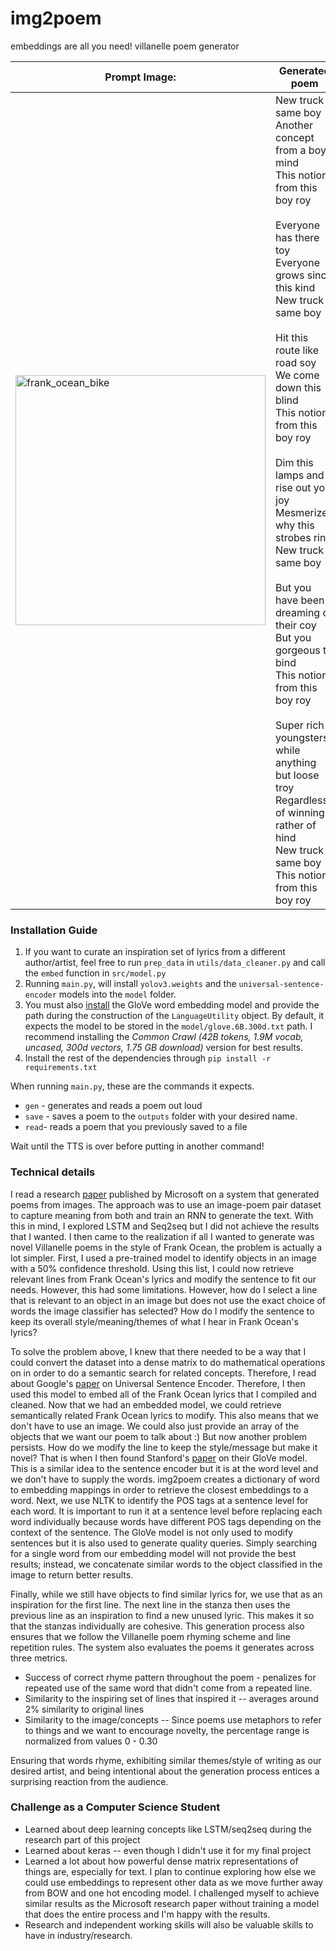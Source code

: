 # img2poem

embeddings are all you need! villanelle poem generator

| Prompt Image:                                                                                                                            | Generated poem                                                                                                                                                                                                                                                                                                                                                                                                                                                                                                                                                                                                                                          |
| ---------------------------------------------------------------------------------------------------------------------------------------- | ------------------------------------------------------------------------------------------------------------------------------------------------------------------------------------------------------------------------------------------------------------------------------------------------------------------------------------------------------------------------------------------------------------------------------------------------------------------------------------------------------------------------------------------------------------------------------------------------------------------------------------------------------- |
| <img src="https://github.com/ygebregz/img2poem/assets/86376122/c91a9e1e-3b5b-4495-9662-ad7d3d3aad95" width="400" alt="frank_ocean_bike"> | New truck same boy<br>Another concept from a boy mind<br>This notion from this boy roy<br><br>Everyone has there toy<br>Everyone grows since this kind<br>New truck same boy<br><br>Hit this route like road soy<br>We come down this blind<br>This notion from this boy roy<br><br>Dim this lamps and rise out you joy<br>Mesmerized why this strobes rind<br>New truck same boy<br><br>But you have been dreaming of their coy<br>But you gorgeous to bind<br>This notion from this boy roy<br><br>Super rich youngsters while anything but loose troy<br>Regardless of winning rather of hind<br>New truck same boy<br>This notion from this boy roy |

### Installation Guide

1. If you want to curate an inspiration set of lyrics from a different author/artist,
   feel free to run `prep_data` in `utils/data_cleaner.py` and call the `embed` function
   in `src/model.py`
2. Running `main.py`, will install `yolov3.weights` and the `universal-sentence-encoder` models
   into the `model` folder.
3. You must also [install](https://nlp.stanford.edu/projects/glove/) the GloVe word embedding model
   and provide the path during the construction of the `LanguageUtility` object. By default, it
   expects the model to be stored in the `model/glove.6B.300d.txt` path. I recommend installing the
   _Common Crawl (42B tokens, 1.9M vocab, uncased, 300d vectors, 1.75 GB download)_ version for best results.
4. Install the rest of the dependencies through `pip install -r requirements.txt`

When running `main.py`, these are the commands it expects.

- `gen` - generates and reads a poem out loud
- `save` - saves a poem to the `outputs` folder with your desired name.
- `read`- reads a poem that you previously saved to a file

Wait until the TTS is over before putting in another command!

### Technical details

I read a research [paper](https://www.microsoft.com/en-us/research/uploads/prod/2018/10/img2poem_final_camera_ready.pdf) published by Microsoft on a system that generated poems from images. The approach was
to use an image-poem pair dataset to capture meaning from both and train an RNN to generate
the text. With this in mind, I explored LSTM and Seq2seq but I did not achieve the results that I wanted.
I then came to the realization if all I wanted to generate was novel Villanelle poems in the style of
Frank Ocean, the problem is actually a lot simpler. First, I used a pre-trained model
to identify objects in an image with a 50% confidence threshold. Using this list, I could now
retrieve relevant lines from Frank Ocean's lyrics and modify the sentence to fit our needs. However,
this had some limitations. However, how do I select a line that is relevant to an object in an image
but does not use the exact choice of words the image classifier has selected? How do I modify the sentence
to keep its overall style/meaning/themes of what I hear in Frank Ocean's lyrics?

To solve the problem above, I knew that there needed to be a way that I could convert
the dataset into a dense matrix to do mathematical operations on in order to do
a semantic search for related concepts. Therefore, I read about Google's [paper](https://static.googleusercontent.com/media/research.google.com/en//pubs/archive/46808.pdf) on Universal Sentence Encoder.
Therefore, I then used this model to embed all of the Frank Ocean lyrics that I compiled
and cleaned. Now that we had an embedded model, we could retrieve semantically related
Frank Ocean lyrics to modify. This also means that we don't have to use an image.
We could also just provide an array of the objects that we want our poem to talk about :)
But now another problem persists. How do we modify the line
to keep the style/message but make it novel? That is when I then found Stanford's [paper](https://nlp.stanford.edu/pubs/glove.pdf) on their GloVe model. This is a similar idea to the sentence encoder
but it is at the word level and we don't have to supply the words. img2poem creates a dictionary
of word to embedding mappings in order to retrieve the closest embeddings to a word.
Next, we use NLTK to identify the POS tags at a sentence level for each word. It is important to run
it at a sentence level before replacing each word individually because words have different POS tags depending
on the context of the sentence. The GloVe model is not only used to modify sentences but it is also used to generate quality queries. Simply searching for a single word from our embedding model will not provide the best results; instead, we concatenate similar words to the object classified in the image to return better results.

Finally, while we still have objects to find similar lyrics for, we use that as
an inspiration for the first line. The next line in the stanza then uses the previous line
as an inspiration to find a new unused lyric. This makes it so that the stanzas individually
are cohesive. This generation process also ensures that we follow the Villanelle
poem rhyming scheme and line repetition rules. The system also evaluates the poems it generates across
three metrics.

- Success of correct rhyme pattern throughout the poem - penalizes for repeated use of the same word that didn't come from a repeated line.
- Similarity to the inspiring set of lines that inspired it -- averages around 2% similarity to original lines
- Similarity to the image/concepts -- Since poems use metaphors to refer to things and we want to encourage novelty,
  the percentage range is normalized from values 0 - 0.30

Ensuring that words rhyme, exhibiting similar themes/style of writing as our desired artist, and being intentional
about the generation process entices a surprising reaction from the audience.

### Challenge as a Computer Science Student

- Learned about deep learning concepts like LSTM/seq2seq during the research part of this project
- Learned about keras -- even though I didn't use it for my final project
- Learned a lot about how powerful dense matrix representations of things are, especially for text.
  I plan to continue exploring how else we could use embeddings to represent other data as we move further away from
  BOW and one hot encoding model.
I challenged myself to achieve similar results as the Microsoft research paper without training a model
  that does the entire process and I'm happy with the results.
- Research and independent working skills will also be valuable skills to have in industry/research.
